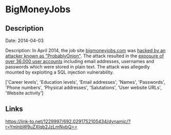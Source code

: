 # BigMoneyJobs

## Description

Date: 2014-04-03

Description:
In April 2014, the job site <a href="http://www.bigmoneyjobs.com">bigmoneyjobs.com</a> was <a href="https://twitter.com/ProbablyOnion2/status/451477310319779841" target="_blank" rel="noopener">hacked by an attacker known as &quot;ProbablyOnion&quot;</a>. The attack resulted in the <a href="http://news.softpedia.com/news/BigMoneyJobs-Hacked-Details-of-36-000-Users-Leaked-Online-436250.shtml?utm_source=twitterfeed&utm_medium=twitter&utm_campaign=information_security" target="_blank" rel="noopener">exposure of over 36,000 user accounts</a> including email addresses, usernames and passwords which were stored in plain text. The attack was allegedly mounted by exploiting a SQL injection vulnerability.


['Career levels', 'Education levels', 'Email addresses', 'Names', 'Passwords', 'Phone numbers', 'Physical addresses', 'Salutations', 'User website URLs', 'Website activity']

## Links

https://link-to.net/1229997/692.0291752105434/dynamic/?r=YmlnbW9uZXlqb2JzLmNvbQ==
